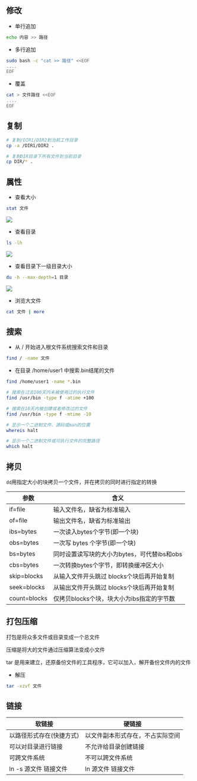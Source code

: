 <!--
 * @Description: 
 * @Version: 1.0
 * @Author: DaLao
 * @Email: dalao_li@163.com
 * @Date: 2021-01-16 17:59:34
 * @LastEditors: DaLao
 * @LastEditTime: 2022-01-05 02:03:55
-->

## 修改

- 单行追加

```sh
echo 内容 >> 路径
```

- 多行追加
  
```sh
sudo bash -c "cat >> 路径" <<EOF
....
EOF
```

- 覆盖
  
```sh
cat > 文件路径 <<EOF
....
EOF
```

## 复制

```sh
# 复制/DIR1/DIR2到当前工作目录
cp -a /DIR1/DIR2 .

# 复制DIR目录下所有文件到当前目录
cp DIR/* .
```

## 属性

- 查看大小

```sh
stat 文件
```

![](https://cdn.hurra.ltd/img/20220103004731.png)

- 查看目录

```sh 
ls -lh
```

![](https://cdn.hurra.ltd/img/20220103004944.png)

- 查看目录下一级目录大小

```sh
du -h --max-depth=1 目录
```

![](https://cdn.hurra.ltd/img/20220103004907.png)

- 浏览大文件

```sh
cat 文件 | more
```

## 搜索

- 从 / 开始进入根文件系统搜索文件和目录

```sh
find / -name 文件
```

- 在目录 /home/user1 中搜索.bin结尾的文件

```sh
find /home/user1 -name *.bin
```

```sh
# 搜索在过去100天内未被使用过的执行文件
find /usr/bin -type f -atime +100

# 搜索在10天内被创建或者修改过的文件
find /usr/bin -type f -mtime -10

# 显示一个二进制文件、源码或man的位置
whereis halt

# 显示一个二进制文件或可执行文件的完整路径
which halt
```

## 拷贝

`dd`用指定大小的块拷贝一个文件，并在拷贝的同时进行指定的转换

| 参数         | 含义                                        |
| ------------ | ------------------------------------------- |
| if=file      | 输入文件名，缺省为标准输入                  |
| of=file      | 输出文件名，缺省为标准输出                  |
| ibs=bytes    | 一次读入bytes个字节(即一个块)               |
| obs=bytes    | 一次写 bytes 个字节(即一个块)               |
| bs=bytes     | 同时设置读写块的大小为bytes，可代替ibs和obs |
| cbs=bytes    | 一次转换bytes个字节，即转换缓冲区大小       |
| skip=blocks  | 从输入文件开头跳过 blocks个块后再开始复制   |
| seek=blocks  | 从输出文件开头跳过 blocks个块后再开始复制   |
| count=blocks | 仅拷贝blocks个块，块大小为ibs指定的字节数   |


## 打包压缩

打包是将众多文件或目录变成一个总文件

压缩是将大的文件通过压缩算法变成小文件

tar 是用来建立，还原备份文件的工具程序，它可以加入，解开备份文件内的文件

- 解压
  
```sh
tar -xzvf 文件
```

## 链接

| 软链接                   | 硬链接                           |
| ------------------------ | -------------------------------- |
| 以路径形式存在(快捷方式) | 以文件副本形式存在，不占实际空间 |
| 可以对目录进行链接       | 不允许给目录创建链接             |
| 可跨文件系统             | 不可以跨文件系统                 |
| ln -s 源文件 链接文件    | ln 源文件 链接文件               |